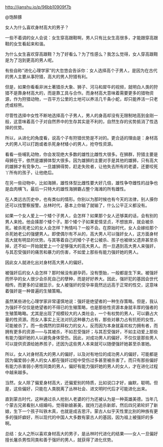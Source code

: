 http://jianshu.io/p/96bb10909f7b

@饱醉豚

女人为什么喜欢身材高大的男子？

一些不着调的女人会说：女生穿高跟鞋啊，男人只有比女生高很多，才能跟穿高跟鞋的女生看起来和谐。

为什么女生喜欢穿高跟鞋？为了好看么？为了性感么？我怎么觉得，女人穿高跟鞋是为了泡到更高的男人呢。

有些自称“进化心理学家”的大忽悠会告诉你：女人选择高个子男人，是因为在古代的男人主要从事狩猎，高大的男人狩猎有利。

但是，如果你看看非洲土著猎杀大象、狮子、河马和犀牛的视频，就明白人类的狩猎不是靠身材高大的，而是靠工具与合作。而身材高大意味着需要更多的猎物资源，作为狩猎动物，一百平方公里的土地可以养活几千条小蛇，却只能养活一只老虎或棕熊。

尽管性选择中女性不断地选择高个子男人，男人的身高却没有无限制地高到金刚一般，这意味着高个子对自然界中的生存其实是不利的，自然生存的劣势抵消了性选择的优势。

所以，从进化的角度看，说高个子有狩猎优势是不对的。更合适的理由是：身材高大的男人可以打跑或者杀死身材矮小的男人，抢夺性资源。

看看一些哺乳动物，你会发现绝大多数的雄性比雌性大很多。在狮群，狩猎主要是母狮在干，依然是雄狮体型大很多。因为雄狮的主要对手是其他的雄狮，只有高大的雄狮才有竞争力。一旦雄狮得势，赶走失败者，让他失去所有的老婆，还要咬死丫所有的孩子，让他绝后。

在另一些动物中，比如海狮，雄性体型比雌性要大好几倍，雄性争夺雌性的战争也是血肉横飞，最后一只特大的雄性海狮霸占整个海滩的所有雌性。

在人类远古历史中，也有类似的情形。你别以为那时候也有今天的法律，别人揍你还可以找警察报警。丛林时代，基本上你输了就输了，什么公平正义都没有。

如果一个女人爱上一个矮个子男人，会怎样？如果那个女人还够美的话，会有别的男人来抢。他会揍那个矮个子。那个矮个子如果爱情坚贞，不想放弃，就会被杀死。被杀死老公的女人会怎样？殉情吗？一般不会。在原始时代，女人会嫁给那个杀死她老公的强健男人。即使偶尔有不从的，高大男人可以强奸女人，这方面身材高大就有明显的优势。与其等着自己的矮个子老公被杀、孩子也被继父遗弃甚至杀掉，还不如一开始就爱上一个足够强大的高大男人。而一旦遇到高大男人来强奸，与其忍受强奸的痛苦和暴力的伤害，不如爱上那些有能力强奸她的男人。

因此女人就进化出对身材高大男人的偏好。

被强奸后的女人会怎样？那时候没有避孕药，没有堕胎，一般都是生下来。被强奸而怀孕的女人很少会杀死自己的孽种，而是好好养大。因此，强奸犯的基因会世代相传。而更多的证据显示，女人被强奸的受孕率竟然远远高于正常的性交，这意味着强奸是一种普遍的生殖策略。

虽然某些进化心理学家非常谨慎地说：强奸是绝望者的一种生存策略。但是，我认为强奸不仅仅是绝望者的不得已的生殖策略，也是那些性资源本身就丰厚的强者的生殖策略略。尤其是出现了规模较大的人类社会，一个有权势的男人，可以霸占大量的性资源。而女人事实上无法对抗这种暴力占有，那些对暴力占有抗拒的女性，可能被杀了。而一些偶然的崇拜权力的女人，反而因为本身就喜欢权力拥有者，而拥有更多的资源——与其被杀，不如忍受强奸；与其忍受强奸，不如主动爱上那些有能力强奸她的人以避免身体受伤。因此，对成功男人的偏好，不仅仅是那些男人可以提供资源给她养孩子，还因为这些男人本来就可以随便强奸她甚至杀害她。

所以，女人对身材高大的男人的偏好，以及对有地位的成功男人的偏好，可能都是因为偏爱弱小男人的女人都在强奸过程中受伤过多甚至被杀害了。而只有那些偏好有能力杀害弱小男性同类的男人，偏好有能力强奸她的男人的女人，才在进化过程中越来越多。

当然，女人除了偏爱身材高大，还偏爱别的特质，比如说口才好，幽默，聪明。但是，这些偏好，只能在人类脱离了丛林社会、进文明时代后才可能进化出来。

直到蒙古时代，这种通过杀人抢别人老婆的行为还被认为是一种英雄美德。当年几个蒙古兄弟看别人结婚吗，觉得新娘甚美，就持刀追杀新郎，然后四兄弟轮奸了新娘，生下一个孩子叫铁木真，也就是成吉思汗。蒙古人似乎天性里比别的种族有更多的强奸癖好，所以现代的中国人大多数有蒙古人的基因，因为祖上被强奸的多啊。

总结：女人之所以喜欢身材高大的男子，是丛林时代进化的结果——女人一旦偏好擅长屠杀男性同类和善于强奸的男人，就获得了进化优势。